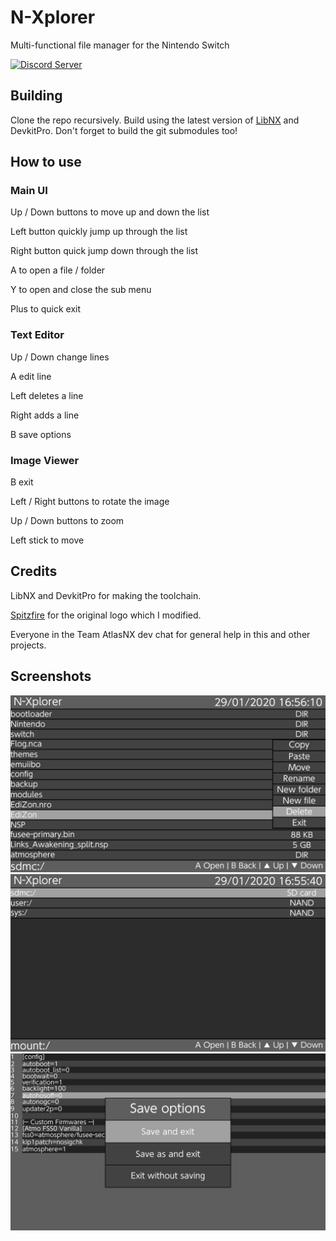 # N-Xplorer
Multi-functional file manager for the Nintendo Switch


<a href="https://discord.gg/ZhRn3nn"><img src="https://img.shields.io/discord/673622282790502402?color=green&label=Discord&logo=discord&style=for-the-badge" alt="Discord Server" /></a>

## Building
Clone the repo recursively. Build using the latest version of [LibNX](https://github.com/switchbrew/libnx) and DevkitPro. Don't forget to build the git submodules too!

## How to use

### Main UI

Up / Down buttons to move up and down the list

Left button quickly jump up through the list

Right button quick jump down through the list

A to open a file / folder

Y to open and close the sub menu

Plus to quick exit

### Text Editor

Up / Down change lines

A edit line

Left deletes a line

Right adds a line

B save options

### Image Viewer

B exit

Left / Right buttons to rotate the image

Up / Down buttons to zoom

Left stick to move

## Credits
LibNX and DevkitPro for making the toolchain.

[Spitzfire](https://www.youtube.com/channel/UCk9dDQHBmmE3Jy-Xv-tLfeg) for the original logo which I modified.

Everyone in the Team AtlasNX dev chat for general help in this and other projects.

## Screenshots
<img src="https://raw.githubusercontent.com/CompSciOrBust/N-Xplorer/master/Screenshots/Screenshot_1.jpg"/>
<img src="https://raw.githubusercontent.com/CompSciOrBust/N-Xplorer/master/Screenshots/Screenshot_2.jpg"/>
<img src="https://raw.githubusercontent.com/CompSciOrBust/N-Xplorer/master/Screenshots/Screenshot_3.jpg"/>
